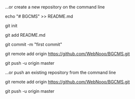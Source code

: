 …or create a new repository on the command line

echo "# BGCMS" >> README.md

git init

git add README.md

git commit -m "first commit"

git remote add origin https://github.com/WebNooo/BGCMS.git

git push -u origin master

…or push an existing repository from the command line

git remote add origin https://github.com/WebNooo/BGCMS.git

git push -u origin master
